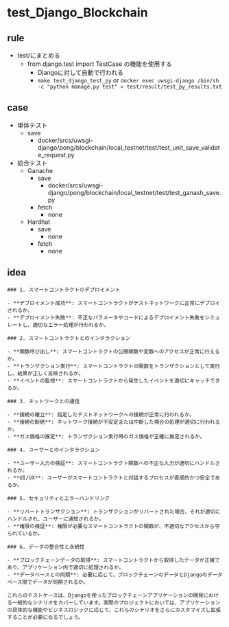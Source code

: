 # test_Django_Blockchain

## rule

- test/にまとめる
  - from django.test import TestCase の機能を使用する
    - Djangoに対して自動で行われる
    - `make test_django_test_py` or `docker exec uwsgi-django /bin/sh -c "python manage.py test" > test/result/test_py_results.txt`  

## case

- 単体テスト
  - save  
    - docker/srcs/uwsgi-django/pong/blockchain/local_testnet/test/test_unit_save_validate_request.py
- 統合テスト
  - Ganache
    - save
      - docker/srcs/uwsgi-django/pong/blockchain/local_testnet/test/test_ganash_save.py
    - fetch  
      - none  
  - Hardhat  
    - save
      - none
    - fetch
      - none  

## idea

```
### 1. スマートコントラクトのデプロイメント

- **デプロイメント成功**: スマートコントラクトがテストネットワークに正常にデプロイされるか。
- **デプロイメント失敗**: 不正なパラメータやコードによるデプロイメント失敗をシミュレートし、適切なエラー処理が行われるか。

### 2. スマートコントラクトとのインタラクション

- **関数呼び出し**: スマートコントラクトの公開関数や変数へのアクセスが正常に行えるか。
- **トランザクション実行**: スマートコントラクトの関数をトランザクションとして実行し、結果が正しく反映されるか。
- **イベントの監視**: スマートコントラクトから発生したイベントを適切にキャッチできるか。

### 3. ネットワークとの通信

- **接続の確立**: 指定したテストネットワークへの接続が正常に行われるか。
- **接続の断絶**: ネットワーク接続が不安定または中断した場合の処理が適切に行われるか。
- **ガス価格の推定**: トランザクション実行時のガス価格が正確に推定されるか。

### 4. ユーザーとのインタラクション

- **ユーザー入力の検証**: スマートコントラクト関数への不正な入力が適切にハンドルされるか。
- **UI/UX**: ユーザーがスマートコントラクトと対話するプロセスが直感的かつ安全であるか。

### 5. セキュリティとエラーハンドリング

- **リバートトランザクション**: トランザクションがリバートされた場合、それが適切にハンドルされ、ユーザーに通知されるか。
- **権限の検証**: 権限が必要なスマートコントラクトの関数が、不適切なアクセスから守られているか。

### 6. データの整合性と永続性

- **ブロックチェーンデータの取得**: スマートコントラクトから取得したデータが正確であり、アプリケーション内で適切に処理されるか。
- **データベースとの同期**: 必要に応じて、ブロックチェーンのデータとDjangoのデータベース間でデータが同期されるか。

これらのテストケースは、Djangoを使ったブロックチェーンアプリケーションの開発における一般的なシナリオをカバーしています。実際のプロジェクトにおいては、アプリケーションの具体的な機能やビジネスロジックに応じて、これらのシナリオをさらにカスタマイズし拡張することが必要になるでしょう。
```
